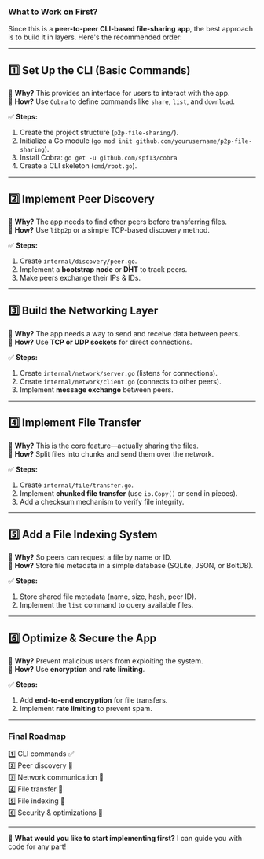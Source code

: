 ### **What to Work on First?**  
Since this is a **peer-to-peer CLI-based file-sharing app**, the best approach is to build it in layers. Here's the recommended order:

---

## **1️⃣ Set Up the CLI (Basic Commands)**
🔹 **Why?** This provides an interface for users to interact with the app.  
🔹 **How?** Use `Cobra` to define commands like `share`, `list`, and `download`.  

✅ **Steps:**  
1. Create the project structure (`p2p-file-sharing/`).  
2. Initialize a Go module (`go mod init github.com/yourusername/p2p-file-sharing`).  
3. Install Cobra: `go get -u github.com/spf13/cobra`  
4. Create a CLI skeleton (`cmd/root.go`).  

---

## **2️⃣ Implement Peer Discovery**  
🔹 **Why?** The app needs to find other peers before transferring files.  
🔹 **How?** Use `libp2p` or a simple TCP-based discovery method.  

✅ **Steps:**  
1. Create `internal/discovery/peer.go`.  
2. Implement a **bootstrap node** or **DHT** to track peers.  
3. Make peers exchange their IPs & IDs.  

---

## **3️⃣ Build the Networking Layer**  
🔹 **Why?** The app needs a way to send and receive data between peers.  
🔹 **How?** Use **TCP or UDP sockets** for direct connections.  

✅ **Steps:**  
1. Create `internal/network/server.go` (listens for connections).  
2. Create `internal/network/client.go` (connects to other peers).  
3. Implement **message exchange** between peers.  

---

## **4️⃣ Implement File Transfer**  
🔹 **Why?** This is the core feature—actually sharing the files.  
🔹 **How?** Split files into chunks and send them over the network.  

✅ **Steps:**  
1. Create `internal/file/transfer.go`.  
2. Implement **chunked file transfer** (use `io.Copy()` or send in pieces).  
3. Add a checksum mechanism to verify file integrity.  

---

## **5️⃣ Add a File Indexing System**  
🔹 **Why?** So peers can request a file by name or ID.  
🔹 **How?** Store file metadata in a simple database (SQLite, JSON, or BoltDB).  

✅ **Steps:**  
1. Store shared file metadata (name, size, hash, peer ID).  
2. Implement the `list` command to query available files.  

---

## **6️⃣ Optimize & Secure the App**
🔹 **Why?** Prevent malicious users from exploiting the system.  
🔹 **How?** Use **encryption** and **rate limiting**.  

✅ **Steps:**  
1. Add **end-to-end encryption** for file transfers.  
2. Implement **rate limiting** to prevent spam.  

---

### **Final Roadmap**
1️⃣ CLI commands ✅  
2️⃣ Peer discovery 🔄  
3️⃣ Network communication 🔄  
4️⃣ File transfer 🔄  
5️⃣ File indexing 🔄  
6️⃣ Security & optimizations 🔄  

---

🚀 **What would you like to start implementing first?** I can guide you with code for any part!
